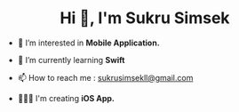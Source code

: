 <h1 align="center">Hi 👋, I'm Sukru Simsek</h1>

- 👀 I’m interested in **Mobile Application.**

- 🌱 I’m currently learning **Swift**

- 📫 How to reach me : sukrusimsekll@gmail.com

- 👨🏼‍💻 I'm creating **iOS App.**
